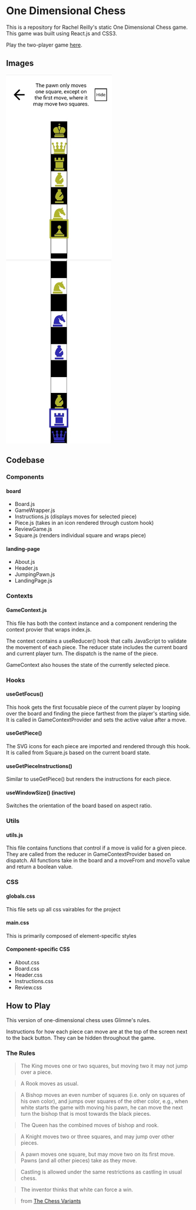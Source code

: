 # One Dimensional Chess

This is a repository for Rachel Reilly's static One Dimensional Chess game. This game was built using React.js and CSS3.

Play the two-player game [here](https://one-d-chess.vercel.app/).

## Images

![](screenshots/starting.jpg) ![](screenshots/playing.jpg)

## Codebase

### Components

#### board

- Board.js
- GameWrapper.js
- Instructions.js (displays moves for selected piece)
- Piece.js (takes in an icon rendered through custom hook)
- ReviewGame.js
- Square.js (renders individual square and wraps piece)

#### landing-page

- About.js
- Header.js
- JumpingPawn.js
- LandingPage.js

### Contexts

#### GameContext.js

This file has both the context instance and a component rendering the context provier that wraps index.js.

The context contains a useReducer() hook that calls JavaScript to validate the movement of each piece. The reducer state includes the current board and current player turn. The dispatch is the name of the piece.

GameContext also houses the state of the currently selected piece.

### Hooks

#### useGetFocus()

This hook gets the first focusable piece of the current player by looping over the board and finding the piece farthest from the player's starting side. It is called in GameContextProvider and sets the active value after a move.

#### useGetPiece()

The SVG icons for each piece are imported and rendered through this hook. It is called from Square.js based on the current board state.

#### useGetPieceInstructions()

Similar to useGetPiece() but renders the instructions for each piece.

#### useWindowSize() (inactive)

Switches the orientation of the board based on aspect ratio.

### Utils

#### utils.js

This file contains functions that control if a move is valid for a given piece. They are called from the reducer in GameContextProvider based on dispatch. All functions take in the board and a moveFrom and moveTo value and return a boolean value.

### CSS

#### globals.css

This file sets up all css vairables for the project

#### main.css

This is primarily composed of element-specific styles

#### Component-specific CSS

- About.css
- Board.css
- Header.css
- Instructions.css
- Review.css

## How to Play

This version of one-dimensional chess uses Glimne's rules.

Instructions for how each piece can move are at the top of the screen next to the back button. They can be hidden throughout the game.

### The Rules

> The King moves one or two squares, but moving two it may not jump over a piece.

> A Rook moves as usual.

> A Bishop moves an even number of squares (i.e. only on squares of his own color), and jumps over squares of the other color, e.g., when white starts the game with moving his pawn, he can move the next turn the bishop that is most towards the black pieces.

> The Queen has the combined moves of bishop and rook.

> A Knight moves two or three squares, and may jump over other pieces.

> A pawn moves one square, but may move two on its first move. Pawns (and all other pieces) take as they move.

> Castling is allowed under the same restrictions as castling in usual chess.

> The inventor thinks that white can force a win.

> from [The Chess Variants](https://www.chessvariants.com/shape.dir/onedim.html)
